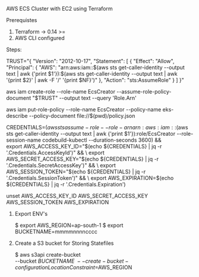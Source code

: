 AWS ECS Cluster with EC2 using Terraform

Prerequistes

1. Terraform -> 0.14 >=
2. AWS CLI configured


Steps:

TRUST="{ \"Version\": \"2012-10-17\", \"Statement\": [ { \"Effect\": \"Allow\", \"Principal\": { \"AWS\": \"arn:aws:iam::$(aws sts get-caller-identity --output text | awk {'print $1'}):$(aws sts get-caller-identity --output text | awk '{print $2}' | awk -F '/' '{print $NF}')\" }, \"Action\": \"sts:AssumeRole\" } ] }"

aws iam create-role --role-name EcsCreator --assume-role-policy-document "$TRUST" --output text --query 'Role.Arn'

aws iam put-role-policy --role-name EcsCreator --policy-name eks-describe --policy-document file://$(pwd)/policy.json

CREDENTIALS=$(aws sts assume-role --role-arn arn:aws:iam::$(aws sts get-caller-identity --output text | awk {'print $1'}):role/EcsCreator --role-session-name codebuild-kubectl --duration-seconds 3600) && \
export AWS_ACCESS_KEY_ID="$(echo ${CREDENTIALS} | jq -r '.Credentials.AccessKeyId')" && \
export AWS_SECRET_ACCESS_KEY="$(echo ${CREDENTIALS} | jq -r '.Credentials.SecretAccessKey')" && \
export AWS_SESSION_TOKEN="$(echo ${CREDENTIALS} | jq -r '.Credentials.SessionToken')" && \
export AWS_EXPIRATION=$(echo ${CREDENTIALS} | jq -r '.Credentials.Expiration')

unset AWS_ACCESS_KEY_ID AWS_SECRET_ACCESS_KEY AWS_SESSION_TOKEN AWS_EXPIRATION

1. Export ENV's

    $ export AWS_REGION=ap-south-1
    $ export BUCKETNAME=mmmmnnnncccc

1. Create a S3 bucket for Storing Statefiles

    $ aws s3api create-bucket \
        --bucket $BUCKETNAME \
        --create-bucket-configuration LocationConstraint=$AWS_REGION
